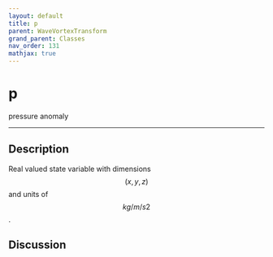 ```yaml
---
layout: default
title: p
parent: WaveVortexTransform
grand_parent: Classes
nav_order: 131
mathjax: true
---
```


#  p

pressure anomaly


---

## Description
Real valued state variable with dimensions $$(x,y,z)$$ and units of $$kg/m/s2$$.

## Discussion

